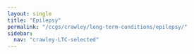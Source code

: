 ```yaml
---
layout: single
title: "Epilepsy"
permalink: "/ccgs/crawley/long-term-conditions/epilepsy/"
sidebar:
  nav: "crawley-LTC-selected"
---
```


